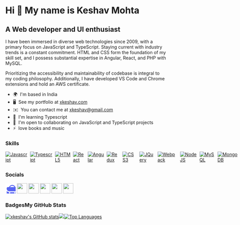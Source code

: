 # Hi 👋 My name is Keshav Mohta

## A Web developer and UI enthusiast

I have been immersed in diverse web technologies since 2009, with a primary focus on JavaScript and TypeScript. Staying current with industry trends is a constant commitment. HTML and CSS form the foundation of my skill set, and I possess substantial expertise in Angular, React, and PHP with MySQL.

Prioritizing the accessibility and maintainability of codebase is integral to my coding philosophy. Additionally, I have developed VS Code and Chrome extensions and hold an AWS certificate.

* 🌍  I'm based in India
* 🖥️  See my portfolio at [xkeshav.com](http://xkeshav.com)
* ✉️  You can contact me at [xkeshav@gmail.com](mailto:xkeshav@gmail.com)
* 🧠  I'm learning Typescript
* 🤝  I'm open to collaborating on JavaScript and TypeScript projects
* ⚡  love books and music

### Skills

<style>
    .skill
    {
        display: flex;
        grid-gap: 0.5rem;
        grid-auto-flow: column;
        grid-template-colums: repeat(3, 1fr);
    }
    .social {
        display: flex;
        grid-gap: 0.5rem;
        grid-auto-flow: column;
        grid-template-colums: repeat(3, 1fr);
        background-colr:red;
    }
</style>
<div class="skill" >
<a href="https://developer.mozilla.org/en-US/docs/Web/JavaScript" target="_blank" rel="noreferrer"><img src="https://raw.githubusercontent.com/xkeshav/profileme-dev/main/public/icons/skills/javascript-colored.svg" width="36" height="36" alt="Javascript" /></a>
<a href="https://www.typescriptlang.org/" target="_blank" rel="noreferrer"><img src="https://raw.githubusercontent.com/xkeshav/profileme-dev/main/public/icons/skills/typescript-colored.svg" width="36" height="36" alt="Typescript" /></a>
<a href="https://developer.mozilla.org/en-US/docs/Glossary/HTML5" target="_blank" rel="noreferrer"><img src="https://raw.githubusercontent.com/xkeshav/profileme-dev/main/public/icons/skills/html5-colored.svg" width="36" height="36" alt="HTML5" /></a>
<a href="https://reactjs.org/" target="_blank" rel="noreferrer"><img src="https://raw.githubusercontent.com/xkeshav/profileme-dev/main/public/icons/skills/react-colored.svg" width="36" height="36" alt="React" /></a>
<a href="https://angular.io/" target="_blank" rel="noreferrer"><img src="https://raw.githubusercontent.com/xkeshav/profileme-dev/main/public/icons/skills/angularjs-colored.svg" width="36" height="36" alt="Angular" /></a>
<a href="https://redux.js.org/" target="_blank" rel="noreferrer"><img src="https://raw.githubusercontent.com/xkeshav/profileme-dev/main/public/icons/skills/redux-colored.svg" width="36" height="36" alt="Redux" /></a>
<a href="https://www.w3.org/TR/CSS/#css" target="_blank" rel="noreferrer"><img src="https://raw.githubusercontent.com/xkeshav/profileme-dev/main/public/icons/skills/css3-colored.svg" width="36" height="36" alt="CSS3" /></a>
<a href="https://sass-lang.com/" target="_blank" rel="noreferrer"><img src="https://raw.githubusercontent.com/xkeshav/profileme-dev/main/public/icons/skills/sass-colored.svg" width="36" height="36" alt="Sass" /></a>
<a href="https://jquery.com/" target="_blank" rel="noreferrer"><img src="https://raw.githubusercontent.com/xkeshav/profileme-dev/main/public/icons/skills/jquery-colored.svg" width="36" height="36" alt="JQuery" /></a>
<a href="https://webpack.js.org/" target="_blank" rel="noreferrer"><img src="https://raw.githubusercontent.com/xkeshav/profileme-dev/main/public/icons/skills/webpack-colored.svg" width="36" height="36" alt="Webpack" /></a>
<a href="https://nodejs.org/en/" target="_blank" rel="noreferrer"><img src="https://raw.githubusercontent.com/xkeshav/profileme-dev/main/public/icons/skills/nodejs-colored.svg" width="36" height="36" alt="NodeJS" /></a>
<a href="https://www.mysql.com/" target="_blank" rel="noreferrer"><img src="https://raw.githubusercontent.com/xkeshav/profileme-dev/main/public/icons/skills/mysql-colored.svg" width="36" height="36" alt="MySQL" /></a>
<a href="https://www.mongodb.com/" target="_blank" rel="noreferrer"><img src="https://raw.githubusercontent.com/xkeshav/profileme-dev/main/public/icons/skills/mongodb-colored.svg" width="36" height="36" alt="MongoDB" /></a>
</div>

### Socials

<div clas="social">

<a href="https://www.xkeshav.com" target="_blank" rel="noreferrer"><img src="https://raw.githubusercontent.com/xkeshav/profileme-dev/main/public/icons/socials/portfolio.svg" width="32" height="32" /></a>
<a href="https://www.dev.to/xkeshav" target="_blank" rel="noreferrer"><img src="https://raw.githubusercontent.com/xkeshav/profileme-dev/main/public/icons/socials/devdotto.svg" width="32" height="32" /></a>
<a href="https://www.github.com/xkeshav" target="_blank" rel="noreferrer"><img src="https://raw.githubusercontent.com/xkeshav/profileme-dev/main/public/icons/socials/github.svg" width="32" height="32" /></a>
<a href="https://www.linkedin.com/in/xkeshav" target="_blank" rel="noreferrer"><img src="https://raw.githubusercontent.com/xkeshav/profileme-dev/main/public/icons/socials/linkedin.svg" width="32" height="32" /></a>
<a href="https://www.stackoverflow.com/users/155861/xkeshav" target="_blank" rel="noreferrer"><img src="https://raw.githubusercontent.com/xkeshav/profileme-dev/main/public/icons/socials/stackoverflow.svg" width="32" height="32" /></a>
<a href="https://www.twitter.com/xkeshav" target="_blank" rel="noreferrer"><img src="https://raw.githubusercontent.com/xkeshav/profileme-dev/main/public/icons/socials/twitter.svg" width="32" height="32" /></a>
</div>

### Badges<b>My GitHub Stats</b>

<a href="http://www.github.com/xkeshav"><img src="https://github-readme-stats.vercel.app/api?username=xkeshav&show_icons=true&hide=&count_private=true&title_color=0891b2&text_color=ffffff&icon_color=0891b2&bg_color=1c1917&hide_border=true&show_icons=true" alt="xkeshav's GitHub stats" /></a><a
href="http://www.github.com/xkeshav"><img
src="https://github-readme-streak-stats.herokuapp.com/?user=xkeshav&stroke=ffffff&background=1c1917&ring=0891b2&fire=0891b2&currStreakNum=ffffff&currStreakLabel=0891b2&sideNums=ffffff&sideLabels=ffffff&dates=ffffff&hide_border=true" /></a><a href="https://github.com/xkeshav" align="left"><img src="https://github-readme-stats.vercel.app/api/top-langs/?username=xkeshav&langs_count=10&title_color=0891b2&text_color=ffffff&icon_color=0891b2&bg_color=1c1917&hide_border=true&locale=en&custom_title=Top%20%Languages" alt="Top Languages" /></a>
